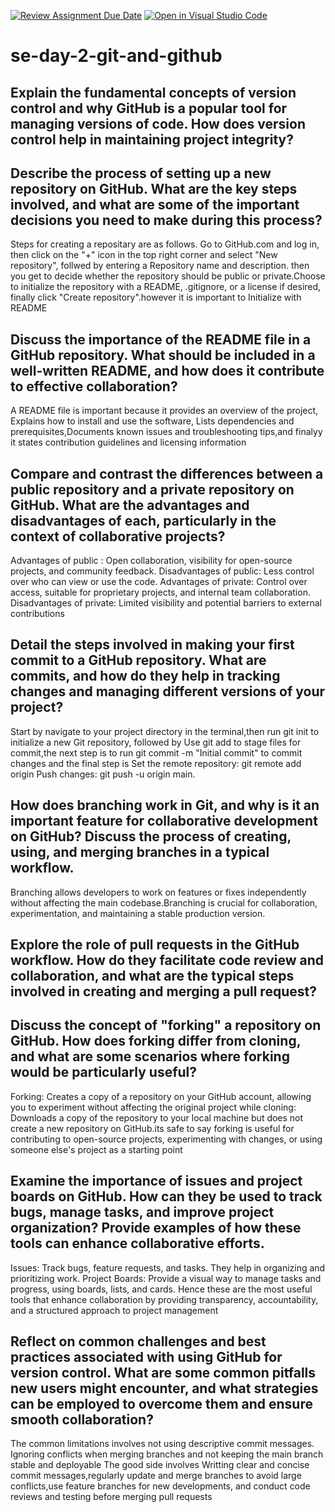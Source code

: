 [![Review Assignment Due Date](https://classroom.github.com/assets/deadline-readme-button-22041afd0340ce965d47ae6ef1cefeee28c7c493a6346c4f15d667ab976d596c.svg)](https://classroom.github.com/a/8wgCKhpZ)
[![Open in Visual Studio Code](https://classroom.github.com/assets/open-in-vscode-2e0aaae1b6195c2367325f4f02e2d04e9abb55f0b24a779b69b11b9e10269abc.svg)](https://classroom.github.com/online_ide?assignment_repo_id=18388564&assignment_repo_type=AssignmentRepo)
# se-day-2-git-and-github
## Explain the fundamental concepts of version control and why GitHub is a popular tool for managing versions of code. How does version control help in maintaining project integrity?

## Describe the process of setting up a new repository on GitHub. What are the key steps involved, and what are some of the important decisions you need to make during this process?
Steps for creating a repositary are as follows. Go to GitHub.com and log in, then click on the "+" icon in the top right corner and select "New repository", follwed by entering a Repository name and description.
then you get to decide whether the repository should be public or private.Choose to initialize the repository with a README, .gitignore, or a license if desired, finally click "Create repository".however it is important to Initialize with README
## Discuss the importance of the README file in a GitHub repository. What should be included in a well-written README, and how does it contribute to effective collaboration?
A README file is important because it provides an overview of the project, Explains how to install and use the software, Lists dependencies and prerequisites,Documents known issues and troubleshooting tips,and finalyy it states contribution guidelines and licensing information
## Compare and contrast the differences between a public repository and a private repository on GitHub. What are the advantages and disadvantages of each, particularly in the context of collaborative projects?
Advantages of public : Open collaboration, visibility for open-source projects, and community feedback.
Disadvantages of public: Less control over who can view or use the code.
Advantages of private: Control over access, suitable for proprietary projects, and internal team collaboration.
Disadvantages of private: Limited visibility and potential barriers to external contributions
## Detail the steps involved in making your first commit to a GitHub repository. What are commits, and how do they help in tracking changes and managing different versions of your project?
Start by navigate to your project directory in the terminal,then run git init to initialize a new Git repository, followed by Use git add <file> to stage files for commit,the next step is to run git commit -m "Initial commit" to commit changes and the final step is Set the remote repository: git remote add origin <your-repository-url>Push changes: git push -u origin main.
## How does branching work in Git, and why is it an important feature for collaborative development on GitHub? Discuss the process of creating, using, and merging branches in a typical workflow.
Branching allows developers to work on features or fixes independently without affecting the main codebase.Branching is crucial for collaboration, experimentation, and maintaining a stable production version.
## Explore the role of pull requests in the GitHub workflow. How do they facilitate code review and collaboration, and what are the typical steps involved in creating and merging a pull request?

## Discuss the concept of "forking" a repository on GitHub. How does forking differ from cloning, and what are some scenarios where forking would be particularly useful?
Forking: Creates a copy of a repository on your GitHub account, allowing you to experiment without affecting the original project while cloning: Downloads a copy of the repository to your local machine but does not create a new repository on GitHub.its safe to say forking is useful for contributing to open-source projects, experimenting with changes, or using someone else's project as a starting point
## Examine the importance of issues and project boards on GitHub. How can they be used to track bugs, manage tasks, and improve project organization? Provide examples of how these tools can enhance collaborative efforts.
Issues: Track bugs, feature requests, and tasks. They help in organizing and prioritizing work.
Project Boards: Provide a visual way to manage tasks and progress, using boards, lists, and cards. Hence these are the most useful  tools that enhance collaboration by providing transparency, accountability, and a structured approach to project management
## Reflect on common challenges and best practices associated with using GitHub for version control. What are some common pitfalls new users might encounter, and what strategies can be employed to overcome them and ensure smooth collaboration?
The common limitations involves not using descriptive commit messages. Ignoring conflicts when merging branches and not keeping the main branch stable and deployable
The good side involves Writting clear and concise commit messages,regularly update and merge branches to avoid large conflicts,use feature branches for new developments, and conduct code reviews and testing before merging pull requests
